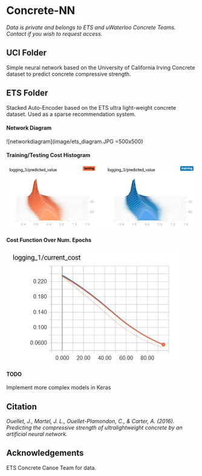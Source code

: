 # Concrete-NN
*Data is private and belongs to ETS and uWaterloo Concrete Teams. Contact if you wish to request access.*
## UCI Folder
Simple neural network based on the University of California Irving Concrete dataset to predict concrete compressive strength.
## ETS Folder
Stacked Auto-Encoder based on the ETS ultra light-weight concrete dataset. Used as a sparse recommendation system.

#### Network Diagram
![networkdiagram](image/ets_diagram.JPG =500x500)

#### Training/Testing Cost Histogram
![histogram](image/ets_histogram.JPG)

#### Cost Function Over Num. Epochs
![scalars](image/ets_scalars.JPG)

#### TODO
Implement more complex models in Keras

## Citation
*Ouellet, J., Martel, J. L., Ouellet-Plamondon, C., & Carter, A. (2016). Predicting the compressive strength of ultralightweight concrete by an artificial neural network.*

## Acknowledgements
ETS Concrete Canoe Team for data.
